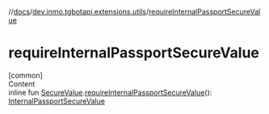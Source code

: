 //[docs](../../index.md)/[dev.inmo.tgbotapi.extensions.utils](index.md)/[requireInternalPassportSecureValue](require-internal-passport-secure-value.md)



# requireInternalPassportSecureValue  
[common]  
Content  
inline fun [SecureValue](../dev.inmo.tgbotapi.types.passport.decrypted.abstracts/-secure-value/index.md).[requireInternalPassportSecureValue](require-internal-passport-secure-value.md)(): [InternalPassportSecureValue](../dev.inmo.tgbotapi.types.passport.decrypted/-internal-passport-secure-value/index.md)  



